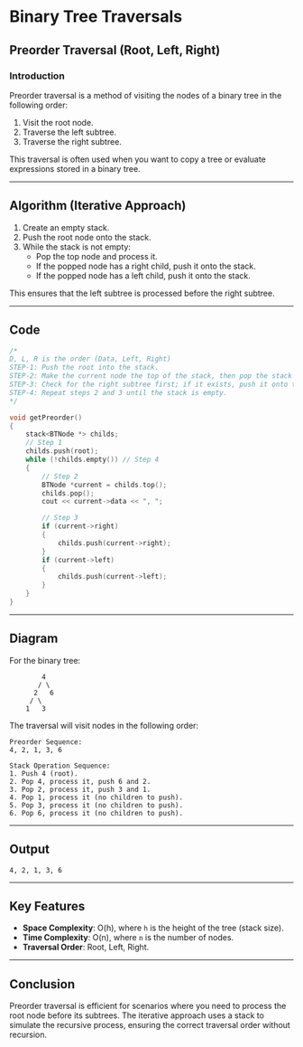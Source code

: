 # Binary Tree Traversals

## Preorder Traversal (Root, Left, Right)

### Introduction
Preorder traversal is a method of visiting the nodes of a binary tree in the following order:
1. Visit the root node.
2. Traverse the left subtree.
3. Traverse the right subtree.

This traversal is often used when you want to copy a tree or evaluate expressions stored in a binary tree.

---

## Algorithm (Iterative Approach)
1. Create an empty stack.
2. Push the root node onto the stack.
3. While the stack is not empty:
    - Pop the top node and process it.
    - If the popped node has a right child, push it onto the stack.
    - If the popped node has a left child, push it onto the stack.

This ensures that the left subtree is processed before the right subtree.

---

## Code
```cpp
/*
D, L, R is the order (Data, Left, Right)
STEP-1: Push the root into the stack.
STEP-2: Make the current node the top of the stack, then pop the stack and process the node.
STEP-3: Check for the right subtree first; if it exists, push it onto the stack. Then check for the left subtree and push it onto the stack.
STEP-4: Repeat steps 2 and 3 until the stack is empty.
*/

void getPreorder()
{
    stack<BTNode *> childs;
    // Step 1
    childs.push(root);
    while (!childs.empty()) // Step 4
    {
        // Step 2
        BTNode *current = childs.top();
        childs.pop();
        cout << current->data << ", ";

        // Step 3
        if (current->right)
        {
            childs.push(current->right);
        }
        if (current->left)
        {
            childs.push(current->left);
        }
    }
}
```

---

## Diagram
For the binary tree:
```
        4
       / \
      2   6
     / \
    1   3
```
The traversal will visit nodes in the following order:
```
Preorder Sequence:
4, 2, 1, 3, 6

Stack Operation Sequence:
1. Push 4 (root).
2. Pop 4, process it, push 6 and 2.
3. Pop 2, process it, push 3 and 1.
4. Pop 1, process it (no children to push).
5. Pop 3, process it (no children to push).
6. Pop 6, process it (no children to push).
```

---

## Output
```
4, 2, 1, 3, 6
```

---

## Key Features
- **Space Complexity**: O(h), where `h` is the height of the tree (stack size).
- **Time Complexity**: O(n), where `n` is the number of nodes.
- **Traversal Order**: Root, Left, Right.

---

## Conclusion
Preorder traversal is efficient for scenarios where you need to process the root node before its subtrees. The iterative approach uses a stack to simulate the recursive process, ensuring the correct traversal order without recursion.
